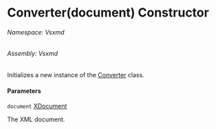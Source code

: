 <a name='M-Vsxmd-Converter-#ctor-System-Xml-Linq-XDocument-'></a>
# Converter(document) Constructor

###### Namespace:  Vsxmd

###### Assembly:  Vsxmd

Initializes a new instance of the [Converter](./../Converter.md) class.

#### Parameters

`document`  [XDocument](https://docs.microsoft.com/dotnet/api/System.Xml.Linq.XDocument)  

The XML document.
